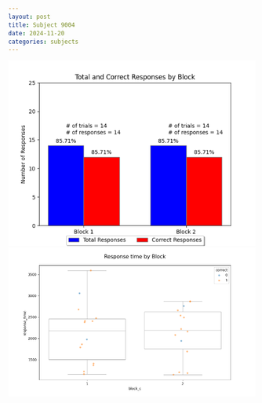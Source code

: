 ```yaml
---
layout: post
title: Subject 9004
date: 2024-11-20
categories: subjects
---
```


![](data/9004/run-23/9004_ATS_responses.png)
![](data/9004/run-23/9004_ATS_rt.png)
